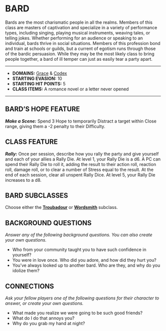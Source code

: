 # BARD

Bards are the most charismatic people in all the realms. Members of this class are masters of captivation and specialize in a variety of performance types, including singing, playing musical instruments, weaving tales, or telling jokes. Whether performing for an audience or speaking to an individual, bards thrive in social situations. Members of this profession bond and train at schools or guilds, but a current of egotism runs through those of the bardic persuasion. While they may be the most likely class to bring people together, a bard of ill temper can just as easily tear a party apart.

---
- **DOMAINS:** [Grace](../domains/Grace.md) & [Codex](../domains/Codex.md)
- **STARTING EVASION:** 10
- **STARTING HIT POINTS:** 5
- **CLASS ITEMS:** A romance novel or a letter never opened
---

## BARD’S HOPE FEATURE

***Make a Scene:*** Spend 3 Hope to temporarily Distract a target within Close range, giving them a -2 penalty to their Difficulty.

## CLASS FEATURE

***Rally:*** Once per session, describe how you rally the party and give yourself and each of your allies a Rally Die. At level 1, your Rally Die is a d6. A PC can spend their Rally Die to roll it, adding the result to their action roll, reaction roll, damage roll, or to clear a number of Stress equal to the result. At the end of each session, clear all unspent Rally Dice. At level 5, your Rally Die increases to a d8.

## BARD SUBCLASSES

Choose either the **[Troubadour](../subclasses/Troubadour.md)** or **[Wordsmith](../subclasses/Wordsmith.md)** subclass.

## BACKGROUND QUESTIONS

*Answer any of the following background questions. You can also create your own questions.*

- Who from your community taught you to have such confidence in yourself?
- You were in love once. Who did you adore, and how did they hurt you?
- You’ve always looked up to another bard. Who are they, and why do you idolize them?

## CONNECTIONS

*Ask your fellow players one of the following questions for their character to answer, or create your own questions.*

- What made you realize we were going to be such good friends?
- What do I do that annoys you?
- Why do you grab my hand at night?
